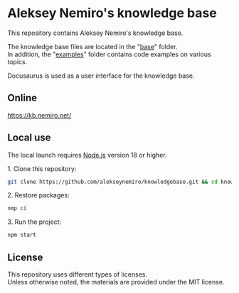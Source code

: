 # Aleksey Nemiro's knowledge base

This repository contains Aleksey Nemiro's knowledge base.

The knowledge base files are located in the "[base](base)" folder.  
In addition, the "[examples](examples)" folder contains code examples on various topics.

Docusaurus is used as a user interface for the knowledge base.

## Online

<https://kb.nemiro.net/>

## Local use

The local launch requires [Node.js](https://nodejs.org/) version 18 or higher.

1\. Clone this repository:

```bash
git clone https://github.com/alekseynemiro/knowledgebase.git && cd knowledgebase
```

2\. Restore packages:

```bash
nmp ci
```

3\. Run the project:

```bash
npm start
```

## License

This repository uses different types of licenses.  
Unless otherwise noted, the materials are provided under the MIT license.

